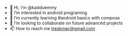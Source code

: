 - 👋 Hi, I’m @kadduemmy
- 👀 I’m interested in android programing
- 🌱 I’m currently learning #android basics with compose
- 💞️ I’m looking to collaborate on future advanced projects
- 📫 How to reach me treskmac@gmail.com

<!---
kadduemmy/kadduemmy is a ✨ special ✨ repository because its `README.md` (this file) appears on your GitHub profile.
You can click the Preview link to take a look at your changes.
--->
